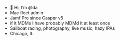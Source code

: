 - 👋 Hi, I’m @da
- Mac fleet admin
- Jamf Pro since Casper v5
- if it MDMs I have probably MDMd it at least once
- Sailboat racing, photography, live music, hazy IPAs
- Chicago, IL

<!---
da4ftso/da4ftso is a ✨ special ✨ repository because its `README.md` (this file) appears on your GitHub profile.
You can click the Preview link to take a look at your changes.
--->
